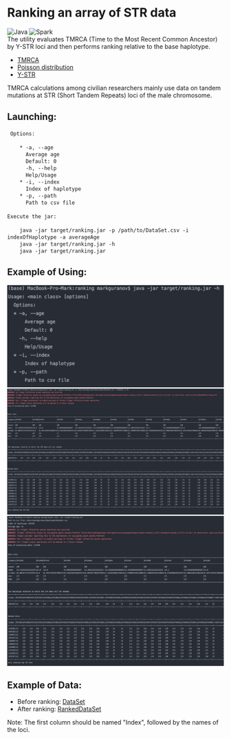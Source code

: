 # Ranking an array of STR data
![Java](https://img.shields.io/badge/-Java-0a0a0a?style=for-the-badge&logo=Java) ![Spark](https://img.shields.io/badge/-Apache&Spark-0a0a0a?style=for-the-badge&logo=Apache&Spark)
<br/>
The utility evaluates TMRCA (Time to the Most Recent Common Ancestor) by Y-STR loci and then performs ranking relative to the base haplotype.

* [TMRCA](https://en.wikipedia.org/wiki/Most_recent_common_ancestor)
* [Poisson distribution](https://en.wikipedia.org/wiki/Poisson_distribution)
* [Y-STR](https://en.wikipedia.org/wiki/Haplotype#Y-DNA_haplotypes_from_genealogical_DNA_tests)

TMRCA calculations among civilian researchers mainly use data on tandem mutations at STR (Short Tandem Repeats) loci of the male chromosome.




Launching:
---
     Options:

        * -a, --age
          Average age
          Default: 0
          -h, --help
          Help/Usage
        * -i, --index
          Index of haplotype
        * -p, --path
          Path to csv file

    Execute the jar:

        java -jar target/ranking.jar -p /path/to/DataSet.csv -i indexOfHaplotype -a averageAge
        java -jar target/ranking.jar -h
        java -jar target/ranking.jar

Example of Using:
---
![Exanple1](https://github.com/Mark1708/Ranking-STR-data/blob/master/assets/Exanple1.png?raw=true)
![Exanple2](https://github.com/Mark1708/Ranking-STR-data/blob/master/assets/Exanple2.png?raw=true)
![Exanple2](https://github.com/Mark1708/Ranking-STR-data/blob/master/assets/Exanple3.png?raw=true)

Example of Data:
---
* Before ranking: [DataSet](https://github.com/Mark1708/Ranking-STR-data/blob/master/assets/DataSet.csv)
* After ranking: [RankedDataSet](https://github.com/Mark1708/Ranking-STR-data/blob/master/assets/RankedData.csv)

Note: The first column should be named "Index", followed by the names of the loci.
